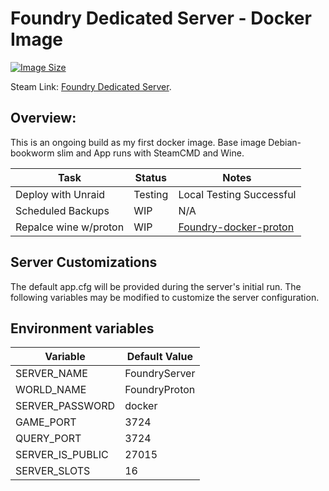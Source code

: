 # Foundry Dedicated Server - Docker Image

[![Image Size](https://img.shields.io/docker/image-size/citizenbilly/foundry-wine)](https://hub.docker.com/r/citizenbilly/foundry-wine/tags)


Steam Link: [Foundry Dedicated Server](https://store.steampowered.com/app/983870/FOUNDRY/). 

## Overview:

This is an ongoing build as my first docker image. Base image Debian-bookworm slim and App runs with SteamCMD and Wine.

| Task           | Status  | Notes |
|----------------|----------|-----|
| Deploy with Unraid   | Testing | Local Testing Successful|
| Scheduled Backups   | WIP | N/A|
| Repalce wine w/proton   |  WIP | [Foundry-docker-proton](https://github.com/citizenbilly/Foundry-docker-proton)

## Server Customizations
The default app.cfg will be provided during the server's initial run. The following variables may be modified to customize the server configuration.

## Environment variables
| Variable           | Default Value|
|----------------|---------------|
SERVER_NAME   |  FoundryServer |
WORLD_NAME    |  FoundryProton |
SERVER_PASSWORD  |  docker |
GAME_PORT  |   3724 |
QUERY_PORT  |   3724 |
SERVER_IS_PUBLIC    | 27015 |
SERVER_SLOTS  |   16 |
